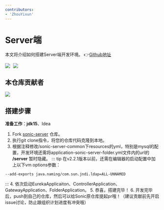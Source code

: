 ```yaml
---
contributors:
- 'ZhouYixun'
---
```


# Server端

本文将介绍如何搭建Server端开发环境。 👉[Github地址](https://github.com/SonicCloudOrg/sonic-server)

<div style="display: flex">
<img src="https://img.shields.io/github/stars/SonicCloudOrg/sonic-server?style=social"><img style="margin-left: 10px" src="https://img.shields.io/github/forks/SonicCloudOrg/sonic-server?style=social">
</div>

## 本仓库贡献者

<a href="https://github.com/SonicCloudOrg/sonic-server/graphs/contributors">
  <img src="https://contrib.rocks/image?repo=SonicCloudOrg/sonic-server" />
</a>

## 搭建步骤

**准备工作**：**jdk15**、Idea

1. Fork [sonic-server](https://github.com/SonicCloudOrg/sonic-server) 仓库。
2. 执行git clone指令，将您的仓库代码克隆到本地。
3. 根据注释修改/sonic-server-common下resources的yml，特别是mysql的配置，开发环境还需将application-sonic-server-folder.yml文件内的url的 **/server** 暂时隐藏。
::: tip 在v2.2.1版本以前，还需在编辑器的启动配置中加上以下vm options参数：
```
--add-exports java.naming/com.sun.jndi.ldap=ALL-UNNAMED
```
:::
4. 依次启动EurekaApplicaiton、ControllerApplication、GatewayApplication、FolderApplication。
5. 恭喜，搭建完毕！
6. 开发完毕后，push到自己的仓库，然后可以给Sonic原仓库提起pr哦！（建议贡献前先开启issue讨论，防止跟组织计划进度有冲突哦）

